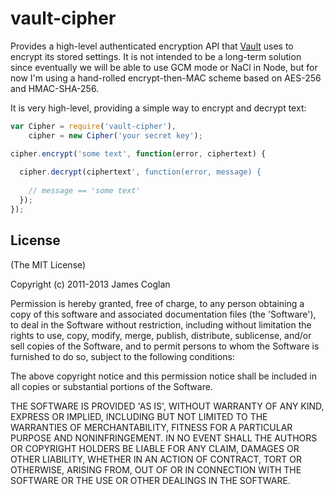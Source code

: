 # vault-cipher

Provides a high-level authenticated encryption API that
[Vault](http://github.com/jcoglan/vault) uses to encrypt its stored settings. It
is not intended to be a long-term solution since eventually we will be able to
use GCM mode or NaCl in Node, but for now I'm using a hand-rolled
encrypt-then-MAC scheme based on AES-256 and HMAC-SHA-256.

It is very high-level, providing a simple way to encrypt and decrypt text:

```js
var Cipher = require('vault-cipher'),
    cipher = new Cipher('your secret key');

cipher.encrypt('some text', function(error, ciphertext) {
  
  cipher.decrypt(ciphertext', function(error, message) {
    
    // message == 'some text'
  });
});
```


## License

(The MIT License)

Copyright (c) 2011-2013 James Coglan

Permission is hereby granted, free of charge, to any person obtaining a copy of
this software and associated documentation files (the 'Software'), to deal in
the Software without restriction, including without limitation the rights to use,
copy, modify, merge, publish, distribute, sublicense, and/or sell copies of the
Software, and to permit persons to whom the Software is furnished to do so,
subject to the following conditions:

The above copyright notice and this permission notice shall be included in all
copies or substantial portions of the Software.

THE SOFTWARE IS PROVIDED 'AS IS', WITHOUT WARRANTY OF ANY KIND, EXPRESS OR
IMPLIED, INCLUDING BUT NOT LIMITED TO THE WARRANTIES OF MERCHANTABILITY, FITNESS
FOR A PARTICULAR PURPOSE AND NONINFRINGEMENT. IN NO EVENT SHALL THE AUTHORS OR
COPYRIGHT HOLDERS BE LIABLE FOR ANY CLAIM, DAMAGES OR OTHER LIABILITY, WHETHER
IN AN ACTION OF CONTRACT, TORT OR OTHERWISE, ARISING FROM, OUT OF OR IN
CONNECTION WITH THE SOFTWARE OR THE USE OR OTHER DEALINGS IN THE SOFTWARE.

